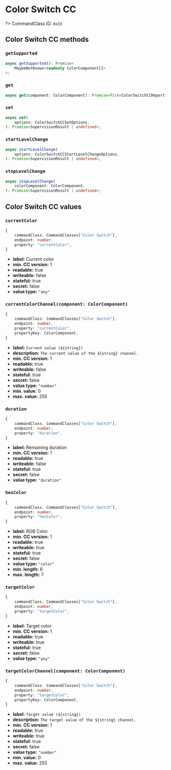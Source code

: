 # Color Switch CC

?> CommandClass ID: `0x33`

## Color Switch CC methods

### `getSupported`

```ts
async getSupported(): Promise<
	MaybeNotKnown<readonly ColorComponent[]>
>;
```

### `get`

```ts
async get(component: ColorComponent): Promise<Pick<ColorSwitchCCReport, "currentValue" | "targetValue" | "duration"> | undefined>;
```

### `set`

```ts
async set(
	options: ColorSwitchCCSetOptions,
): Promise<SupervisionResult | undefined>;
```

### `startLevelChange`

```ts
async startLevelChange(
	options: ColorSwitchCCStartLevelChangeOptions,
): Promise<SupervisionResult | undefined>;
```

### `stopLevelChange`

```ts
async stopLevelChange(
	colorComponent: ColorComponent,
): Promise<SupervisionResult | undefined>;
```

## Color Switch CC values

### `currentColor`

```ts
{
	commandClass: CommandClasses["Color Switch"],
	endpoint: number,
	property: "currentColor",
}
```

- **label:** Current color
- **min. CC version:** 1
- **readable:** true
- **writeable:** false
- **stateful:** true
- **secret:** false
- **value type:** `"any"`

### `currentColorChannel(component: ColorComponent)`

```ts
{
	commandClass: CommandClasses["Color Switch"],
	endpoint: number,
	property: "currentColor",
	propertyKey: ColorComponent,
}
```

- **label:** `Current value (${string})`
- **description:** `The current value of the ${string} channel.`
- **min. CC version:** 1
- **readable:** true
- **writeable:** false
- **stateful:** true
- **secret:** false
- **value type:** `"number"`
- **min. value:** 0
- **max. value:** 255

### `duration`

```ts
{
	commandClass: CommandClasses["Color Switch"],
	endpoint: number,
	property: "duration",
}
```

- **label:** Remaining duration
- **min. CC version:** 1
- **readable:** true
- **writeable:** false
- **stateful:** true
- **secret:** false
- **value type:** `"duration"`

### `hexColor`

```ts
{
	commandClass: CommandClasses["Color Switch"],
	endpoint: number,
	property: "hexColor",
}
```

- **label:** RGB Color
- **min. CC version:** 1
- **readable:** true
- **writeable:** true
- **stateful:** true
- **secret:** false
- **value type:** `"color"`
- **min. length:** 6
- **max. length:** 7

### `targetColor`

```ts
{
	commandClass: CommandClasses["Color Switch"],
	endpoint: number,
	property: "targetColor",
}
```

- **label:** Target color
- **min. CC version:** 1
- **readable:** true
- **writeable:** true
- **stateful:** true
- **secret:** false
- **value type:** `"any"`

### `targetColorChannel(component: ColorComponent)`

```ts
{
	commandClass: CommandClasses["Color Switch"],
	endpoint: number,
	property: "targetColor",
	propertyKey: ColorComponent,
}
```

- **label:** `Target value (${string})`
- **description:** `The target value of the ${string} channel.`
- **min. CC version:** 1
- **readable:** true
- **writeable:** true
- **stateful:** true
- **secret:** false
- **value type:** `"number"`
- **min. value:** 0
- **max. value:** 255
